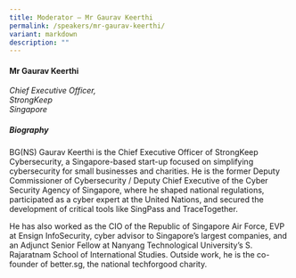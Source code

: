 ```yaml
---
title: Moderator – Mr Gaurav Keerthi
permalink: /speakers/mr-gaurav-keerthi/
variant: markdown
description: ""
---
```

#### **Mr Gaurav Keerthi**

*Chief Executive Officer, <br> StrongKeep<br>Singapore*

##### **Biography**
BG(NS) Gaurav Keerthi is the Chief Executive Officer of StrongKeep Cybersecurity, a Singapore-based start-up focused on simplifying cybersecurity for small businesses and charities. He is the former Deputy Commissioner of Cybersecurity / Deputy Chief Executive of the Cyber Security Agency of Singapore, where he shaped national regulations, participated as a cyber expert at the United Nations, and secured the development of critical tools like SingPass and TraceTogether. 

He has also worked as the CIO of the Republic of Singapore Air Force, EVP at Ensign InfoSecurity, cyber advisor to Singapore’s largest companies, and an Adjunct Senior Fellow at Nanyang Technological University’s S. Rajaratnam School of International Studies. Outside work, he is the co-founder of better.sg, the national techforgood charity.